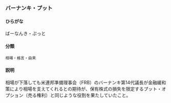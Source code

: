 <div style="display:none;">

## [あ行](securities-terms?id=あ行)
## [か行](securities-terms?id=か行)
## [さ行](securities-terms?id=さ行)
## [た行](securities-terms?id=た行)
## [な行](securities-terms?id=な行)
## [は行](securities-terms?id=は行)

</div>

### バーナンキ・プット

#### ひらがな

ばーなんき・ぷっと

#### 分類

`相場・格言・由来`

#### 説明

相場が下落しても米連邦準備理事会（FRB）のバーナンキ第14代議長が金融緩和策により相場を支えてくれるとの期待が、保有株式の損失を限定するプット・オプション（売る権利）と同じような役割を果たしていたこと。

<div style="display:none;">

## [ま行](securities-terms?id=ま行)
## [や行](securities-terms?id=や行)
## [ら行](securities-terms?id=ら行)
## [わ行](securities-terms?id=わ行)
## [英数字・記号](securities-terms?id=英数字・記号)

</div>

